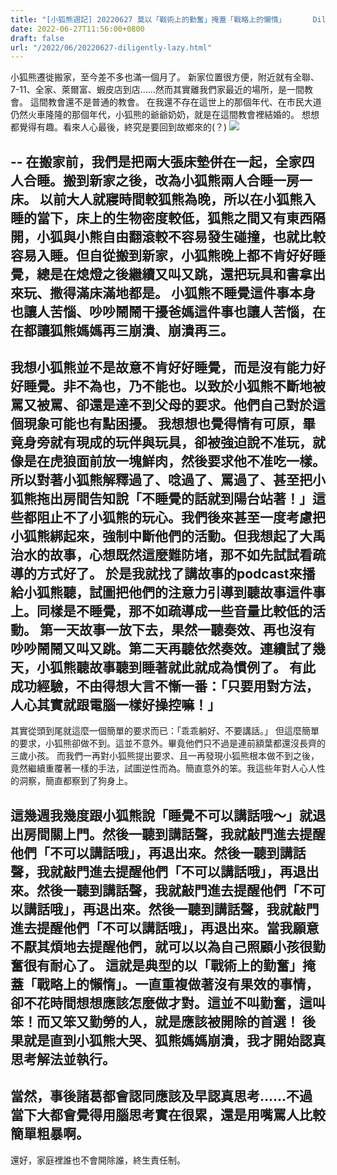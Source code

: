 ```yaml
---
title: "[小狐熊週記] 20220627 莫以「戰術上的勤奮」掩蓋「戰略上的懶惰」      Diligently Lazy"
date: 2022-06-27T11:56:00+0800
draft: false
url: "/2022/06/20220627-diligently-lazy.html"
---
```


小狐熊遷徙搬家，至今差不多也滿一個月了。
新家位置很方便，附近就有全聯、7-11、全家、萊爾富、蝦皮店到店……然而其實離我們家最近的場所，是一間教會。
這間教會還不是普通的教會。
在我還不存在這世上的那個年代、在市民大道仍然火車隆隆的那個年代，小狐熊的爺爺奶奶，就是在這間教會裡結婚的。
想想都覺得有趣。看來人心最後，終究是要回到故鄉來的(？)
![]($https://blogger.googleusercontent.com/img/a/AVvXsEjwfn3wVLoPWg04wVk-GtdBjiwRhksQUJTmm-YNc-0bZ3bhzYNq52s8mI_NNXkNq0eR4KW9U4U73w3xGvZbGE7ReIZGYkvzB8hOeTpOmXV9D1iMEOZ9THK6w1PuO4lx6md_d-duNpabY7HTq-Qk7rZx5SL5Lo0PEGs_xnHKV9WCKvbv3ovdUvKXMZsE)

--
在搬家前，我們是把兩大張床墊併在一起，全家四人合睡。搬到新家之後，改為小狐熊兩人合睡一房一床。
以前大人就寢時間較狐熊為晚，所以在小狐熊入睡的當下，床上的生物密度較低，狐熊之間又有東西隔開，小狐與小熊自由翻滾較不容易發生碰撞，也就比較容易入睡。但自從搬到新家，小狐熊晚上都不肯好好睡覺，總是在熄燈之後繼續又叫又跳，還把玩具和書拿出來玩、撒得滿床滿地都是。
小狐熊不睡覺這件事本身也讓人苦惱、吵吵鬧鬧干擾爸媽這件事也讓人苦惱，在在都讓狐熊媽媽再三崩潰、崩潰再三。
--

我想小狐熊並不是故意不肯好好睡覺，而是沒有能力好好睡覺。非不為也，乃不能也。以致於小狐熊不斷地被罵又被罵、卻還是達不到父母的要求。他們自己對於這個現象可能也有點困擾。
我想想也覺得情有可原，畢竟身旁就有現成的玩伴與玩具，卻被強迫說不准玩，就像是在虎狼面前放一塊鮮肉，然後要求他不准吃一樣。
所以對著小狐熊解釋過了、唸過了、罵過了、甚至把小狐熊拖出房間告知說「不睡覺的話就到陽台站著！」這些都阻止不了小狐熊的玩心。我們後來甚至一度考慮把小狐熊綁起來，強制中斷他們的活動。但我想起了大禹治水的故事，心想既然這麼難防堵，那不如先試試看疏導的方式好了。
於是我就找了講故事的podcast來播給小狐熊聽，試圖把他們的注意力引導到聽故事這件事上。同樣是不睡覺，那不如疏導成一些音量比較低的活動。
第一天故事一放下去，果然一聽奏效、再也沒有吵吵鬧鬧又叫又跳。第二天再聽依然奏效。連續試了幾天，小狐熊聽故事聽到睡著就此就成為慣例了。
有此成功經驗，不由得想大言不慚一番：「只要用對方法，人心其實就跟電腦一樣好操控嘛！」 
--
其實從頭到尾就這麼一個簡單的要求而已：「乖乖躺好、不要講話。」
但這麼簡單的要求，小狐熊卻做不到。這並不意外。畢竟他們只不過是連前額葉都還沒長齊的三歲小孩。
而我們一再對小狐熊提出要求、且一再發現小狐熊根本做不到之後，竟然繼續重覆著一樣的手法，試圖逆性而為。簡直意外的笨。我這些年對人心人性的洞察，簡直都察到了狗身上。

這幾週我幾度跟小狐熊說「睡覺不可以講話哦～」就退出房間關上門。然後一聽到講話聲，我就敲門進去提醒他們「不可以講話哦」，再退出來。然後一聽到講話聲，我就敲門進去提醒他們「不可以講話哦」，再退出來。然後一聽到講話聲，我就敲門進去提醒他們「不可以講話哦」，再退出來。然後一聽到講話聲，我就敲門進去提醒他們「不可以講話哦」，再退出來。當我願意不厭其煩地去提醒他們，就可以以為自己照顧小孩很勤奮很有耐心了。
這就是典型的以「戰術上的勤奮」掩蓋「戰略上的懶惰」。一直重複做著沒有果效的事情，卻不花時間想想應該怎麼做才對。這並不叫勤奮，這叫笨！而又笨又勤勞的人，就是應該被開除的首選！
後果就是直到小狐熊大哭、狐熊媽媽崩潰，我才開始認真思考解法並執行。
--
當然，事後諸葛都會認同應該及早認真思考……不過當下大都會覺得用腦思考實在很累，還是用嘴罵人比較簡單粗暴啊。
--

還好，家庭裡誰也不會開除誰，終生責任制。

